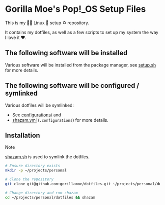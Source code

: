 Gorilla Moe's Pop!_OS Setup Files
=================================

This is my 🦍🍌 Linux 🐧 setup ♻️ repository.

It contains my dotfiles, as well as a few scripts to set up my system the way I love it ❤️.

## The following software will be installed

Various software will be installed from the package manager,
see [setup.sh](./setup.sh) for more details.

## The following software will be configured / symlinked

Various dotfiles will be symlinked:

 - See [configurations/](./configurations/) and
 - [shazam.yml](./shazam.yml) (`.configurations`) for more details.

## Installation

> [!NOTE]
> [shazam.sh](https://github.com/mistweaverco/shazam.sh) is used to symlink the dotfiles.

```sh
# Ensure directory exists
mkdir -p ~/projects/personal

# Clone the repository
git clone git@github.com:gorillamoe/dotfiles.git ~/projects/personal/dotfiles

# Change directory and run shazam
cd ~/projects/personal/dotfiles && shazam
```
